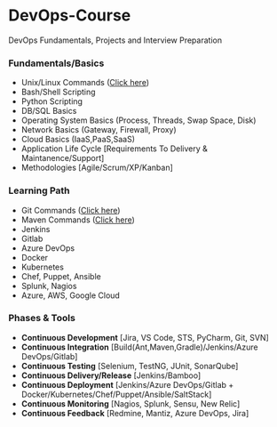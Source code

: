 # DevOps-Course
DevOps Fundamentals, Projects and Interview Preparation 

### Fundamentals/Basics ###
* Unix/Linux Commands ([Click here](https://github.com/brajeshkokkonda/Unix-Shell-Scripting))
* Bash/Shell Scripting
* Python Scripting
* DB/SQL Basics 
* Operating System Basics (Process, Threads, Swap Space, Disk)
* Network Basics (Gateway, Firewall, Proxy)
* Cloud Basics (IaaS,PaaS,SaaS)
* Application Life Cycle [Requirements To Delivery & Maintanence/Support]
* Methodologies [Agile/Scrum/XP/Kanban]

### Learning Path ###
* Git Commands ([Click here](https://education.github.com/git-cheat-sheet-education.pdf))
* Maven Commands ([Click here](https://www.digitalocean.com/community/tutorials/maven-commands-options-cheat-sheet))
* Jenkins
* Gitlab
* Azure DevOps
* Docker
* Kubernetes
* Chef, Puppet, Ansible
* Splunk, Nagios
* Azure, AWS, Google Cloud

### Phases & Tools ###
* **Continuous Development** [Jira, VS Code, STS, PyCharm, Git, SVN]
* **Continuous Integration** [Build(Ant,Maven,Gradle)/Jenkins/Azure DevOps/Gitlab]
* **Continuous Testing** [Selenium, TestNG, JUnit, SonarQube]
* **Continuous Delivery/Release** [Jenkins/Bamboo]
* **Continuous Deployment** [Jenkins/Azure DevOps/Gitlab + Docker/Kubernetes/Chef/Puppet/Ansible/SaltStack]
* **Continuous Monitoring** [Nagios, Splunk, Sensu, New Relic]
* **Continuous Feedback** [Redmine, Mantiz, Azure DevOps, Jira]
